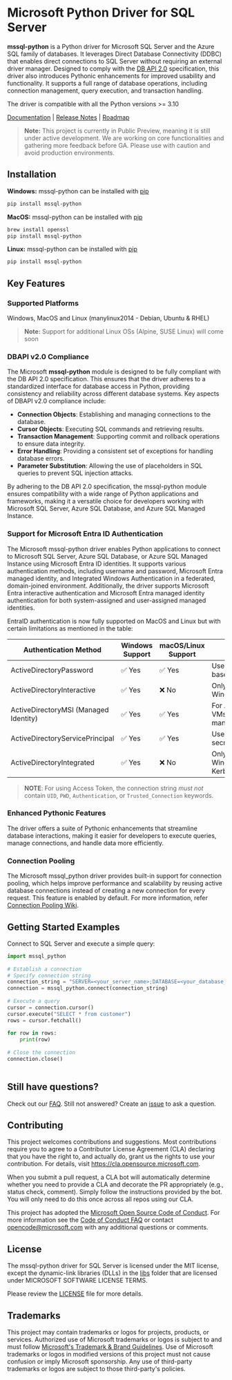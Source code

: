# Microsoft Python Driver for SQL Server
 
**mssql-python** is a Python driver for Microsoft SQL Server and the Azure SQL family of databases. It leverages Direct Database Connectivity (DDBC) that enables direct connections to SQL Server without requiring an external driver manager. Designed to comply with the [DB API 2.0](https://peps.python.org/pep-0249/) specification, this driver also introduces Pythonic enhancements for improved usability and functionality. It supports a full range of database operations, including connection management, query execution, and transaction handling.
 
The driver is compatible with all the Python versions >= 3.10
 
[Documentation](https://github.com/microsoft/mssql-python/wiki) | [Release Notes](https://github.com/microsoft/mssql-python/releases) | [Roadmap](https://github.com/microsoft/mssql-python/blob/main/ROADMAP.md)
 
> **Note:**
> This project is currently in Public Preview, meaning it is still under active development. We are working on core functionalities and gathering more feedback before GA. Please use with caution and avoid production environments.
> 
## Installation
 
**Windows:** mssql-python can be installed with [pip](http://pypi.python.org/pypi/pip)
```bash
pip install mssql-python
```
**MacOS:** mssql-python can be installed with [pip](http://pypi.python.org/pypi/pip)
```bash
brew install openssl
pip install mssql-python
```
**Linux:** mssql-python can be installed with [pip](http://pypi.python.org/pypi/pip)
```bash
pip install mssql-python
```

## Key Features
### Supported Platforms
 
Windows, MacOS and Linux (manylinux2014 - Debian, Ubuntu & RHEL)

> **Note:**
> Support for additional Linux OSs (Alpine, SUSE Linux) will come soon
>
 
### DBAPI v2.0 Compliance
 
The Microsoft **mssql-python** module is designed to be fully compliant with the DB API 2.0 specification. This ensures that the driver adheres to a standardized interface for database access in Python, providing consistency and reliability across different database systems. Key aspects of DBAPI v2.0 compliance include:
 
- **Connection Objects**: Establishing and managing connections to the database.
- **Cursor Objects**: Executing SQL commands and retrieving results.
- **Transaction Management**: Supporting commit and rollback operations to ensure data integrity.
- **Error Handling**: Providing a consistent set of exceptions for handling database errors.
- **Parameter Substitution**: Allowing the use of placeholders in SQL queries to prevent SQL injection attacks.
 
By adhering to the DB API 2.0 specification, the mssql-python module ensures compatibility with a wide range of Python applications and frameworks, making it a versatile choice for developers working with Microsoft SQL Server, Azure SQL Database, and Azure SQL Managed Instance.
 
### Support for Microsoft Entra ID Authentication
 
The Microsoft mssql-python driver enables Python applications to connect to Microsoft SQL Server, Azure SQL Database, or Azure SQL Managed Instance using Microsoft Entra ID identities. It supports various authentication methods, including username and password, Microsoft Entra managed identity, and Integrated Windows Authentication in a federated, domain-joined environment. Additionally, the driver supports Microsoft Entra interactive authentication and Microsoft Entra managed identity authentication for both system-assigned and user-assigned managed identities.

EntraID authentication is now fully supported on MacOS and Linux but with certain limitations as mentioned in the table:

| Authentication Method | Windows Support | macOS/Linux Support | Notes |
|----------------------|----------------|---------------------|-------|
| ActiveDirectoryPassword | ✅ Yes | ✅ Yes | Username/password-based authentication |
| ActiveDirectoryInteractive | ✅ Yes | ❌ No | Only works on Windows |
| ActiveDirectoryMSI (Managed Identity) | ✅ Yes | ✅ Yes | For Azure VMs/containers with managed identity |
| ActiveDirectoryServicePrincipal | ✅ Yes | ✅ Yes | Use client ID and secret or certificate |
| ActiveDirectoryIntegrated | ✅ Yes | ❌ No | Only works on Windows (requires Kerberos/SSPI) |

> **NOTE**: For using Access Token, the connection string *must not* contain `UID`, `PWD`, `Authentication`, or `Trusted_Connection` keywords.

### Enhanced Pythonic Features
 
The driver offers a suite of Pythonic enhancements that streamline database interactions, making it easier for developers to execute queries, manage connections, and handle data more efficiently.
 
### Connection Pooling
 
The Microsoft mssql_python driver provides built-in support for connection pooling, which helps improve performance and scalability by reusing active database connections instead of creating a new connection for every request. This feature is enabled by default. For more information, refer [Connection Pooling Wiki](https://github.com/microsoft/mssql-python/wiki/Connection#connection-pooling).
 
## Getting Started Examples
Connect to SQL Server and execute a simple query:
 
```python
import mssql_python
 
# Establish a connection
# Specify connection string
connection_string = "SERVER=<your_server_name>;DATABASE=<your_database_name>;UID=<your_user_name>;PWD=<your_password>;Encrypt=yes;"
connection = mssql_python.connect(connection_string)
 
# Execute a query
cursor = connection.cursor()
cursor.execute("SELECT * from customer")
rows = cursor.fetchall()
 
for row in rows:
    print(row)
 
# Close the connection
connection.close()
 
```
 
## Still have questions?
 
Check out our [FAQ](https://github.com/microsoft/mssql-python/wiki/Frequently-Asked-Questions). Still not answered? Create an [issue](https://github.com/microsoft/mssql-python/issues/new/choose) to ask a question.
 
## Contributing
 
This project welcomes contributions and suggestions.  Most contributions require you to agree to a
Contributor License Agreement (CLA) declaring that you have the right to, and actually do, grant us
the rights to use your contribution. For details, visit https://cla.opensource.microsoft.com.
 
When you submit a pull request, a CLA bot will automatically determine whether you need to provide
a CLA and decorate the PR appropriately (e.g., status check, comment). Simply follow the instructions
provided by the bot. You will only need to do this once across all repos using our CLA.
 
This project has adopted the [Microsoft Open Source Code of Conduct](https://opensource.microsoft.com/codeofconduct/).
For more information see the [Code of Conduct FAQ](https://opensource.microsoft.com/codeofconduct/faq/) or
contact [opencode@microsoft.com](mailto:opencode@microsoft.com) with any additional questions or comments.
 
## License
The mssql-python driver for SQL Server is licensed under the MIT license, except the dynamic-link libraries (DLLs) in the [libs](https://github.com/microsoft/mssql-python/tree/alphaChanges/mssql_python/libs) folder 
that are licensed under MICROSOFT SOFTWARE LICENSE TERMS.
 
Please review the [LICENSE](LICENSE) file for more details.
 
## Trademarks
 
This project may contain trademarks or logos for projects, products, or services. Authorized use of Microsoft 
trademarks or logos is subject to and must follow 
[Microsoft's Trademark & Brand Guidelines](https://www.microsoft.com/en-us/legal/intellectualproperty/trademarks/usage/general).
Use of Microsoft trademarks or logos in modified versions of this project must not cause confusion or imply Microsoft sponsorship.
Any use of third-party trademarks or logos are subject to those third-party's policies.
